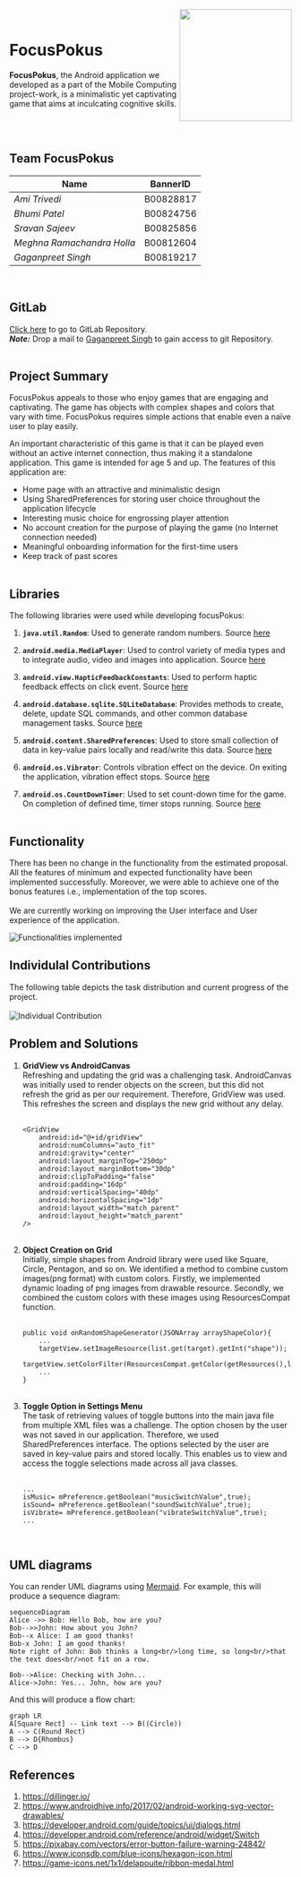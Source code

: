 <img align="right" width="200" height="200" src="Extra/focus.png">

<br />

# **FocusPokus**
**FocusPokus**, the Android application we developed as a part of the Mobile Computing project-work, is a minimalistic yet captivating game that aims at inculcating cognitive skills.

<br /><br />
  
## Team FocusPokus
|Name|BannerID |
|--|--|
| *Ami Trivedi* | B00828817 |
| *Bhumi Patel* | B00824756 |
| *Sravan Sajeev* | B00825856 |
| *Meghna Ramachandra Holla* | B00812604  |
| *Gaganpreet Singh* | B00819217|
<br />

## GitLab
[Click here](https://git.cs.dal.ca/singh1/focuspokus.git) to go to GitLab Repository.<br />
***Note:*** Drop a mail to [Gaganpreet Singh](gaganpreet.singh@dal.ca) to gain access to git Repository.<br /><br />

## Project Summary
FocusPokus appeals to those who enjoy games that are engaging and captivating. The game has objects with complex shapes and colors that vary with time. FocusPokus requires simple actions that enable even a naïve user to play easily.

An important characteristic of this game is that it can be played even without an active internet connection, thus making it a standalone application. This game is intended for age 5 and up. The features of this application are:
+ Home page with an attractive and minimalistic design 
+ Using SharedPreferences for storing user choice throughout the application lifecycle  
+ Interesting music choice for engrossing player attention
+ No account creation for the purpose of playing the game (no Internet connection needed)
+ Meaningful onboarding information for the first-time users
+ Keep track of past scores
<br /><br />

## Libraries
The following libraries were used while developing focusPokus:<br />

1. **`java.util.Random`**:
Used to generate random numbers. Source [here](https://developer.android.com/reference/java/util/Random)
 
2. **`android.media.MediaPlayer`**:
Used to control variety of media types and to integrate audio, video and images into application. Source [here](https://developer.android.com/guide/topics/media/mediaplayer)
 
3. **`android.view.HapticFeedbackConstants`**:
Used to perform haptic feedback effects on click event. Source [here](https://developer.android.com/reference/android/view/HapticFeedbackConstants)
 
4. **`android.database.sqlite.SQLiteDatabase`**:
Provides methods to create, delete, update SQL commands, and other common database management tasks. Source [here](https://developer.android.com/reference/android/database/sqlite/SQLiteDatabase)

5. **`android.content.SharedPreferences`**:
Used to store small collection of data in key-value pairs locally and read/write this data. Source [here](https://developer.android.com/training/data-storage/shared-preferences)

6. **`android.os.Vibrator`**:
Controls vibration  effect on the device. On exiting the application, vibration effect stops. Source [here](https://developer.android.com/reference/android/os/Vibrator)

7. **`android.os.CountDownTimer`**:
Used to set count-down time for the game. On completion of defined time, timer stops running. Source [here](https://developer.android.com/reference/android/os/CountDownTimer)
<br /><br />

## Functionality
There has been no change in the functionality from the estimated proposal. All the features of minimum and expected functionality have been implemented successfully. Moreover, we were able to achieve one of the bonus features i.e., implementation of the top scores.
<br /><br />
We are currently working on improving the User interface and User experience of the application.<br />

![Functionalities implemented](Extra/Table_of_Fx.PNG/ "Functionality")


## Individulal Contributions
The following table depicts the task distribution and current progress of the project.  <br /><br />
![Individual Contribution](Extra/Table_of_Individual_Contribution.PNG/ "Individual Contributions")


## Problem and Solutions
1. **GridView vs AndroidCanvas** <br/>
Refreshing and updating the grid was a challenging task. AndroidCanvas was initially used to render objects on the screen, but this did not refresh the grid as per our requirement. Therefore, GridView was used. This refreshes the screen and displays the new grid without any delay.<br/><br/>
    ```
    <GridView
        android:id="@+id/gridView"
        android:numColumns="auto_fit"
        android:gravity="center"
        android:layout_marginTop="250dp"
        android:layout_marginBottom="30dp"
        android:clipToPadding="false"
        android:padding="16dp"
        android:verticalSpacing="40dp"
        android:horizontalSpacing="1dp"
        android:layout_width="match_parent"
        android:layout_height="match_parent"
    />
    ``` 
    <br/>
2. **Object Creation on Grid**<br/>
Initially, simple shapes from Android library were used like Square, Circle, Pentagon, and so on. We identified a method to combine custom images(png format) with custom colors. Firstly, we implemented dynamic loading of png images from drawable resource. Secondly, we combined the custom colors with these images using ResourcesCompat function.<br/><br/>
    ```
    public void onRandomShapeGenerator(JSONArray arrayShapeColor){
        ...
        targetView.setImageResource(list.get(target).getInt("shape"));
        targetView.setColorFilter(ResourcesCompat.getColor(getResources(),list.get(target).getInt("color"),null));
        ...
    }
    ```
    <br/>
3. **Toggle Option in Settings Menu**<br/>
The task of retrieving values of toggle buttons into the main java file from multiple XML files was a challenge. The option chosen by the user was not saved in our application. Therefore, we used SharedPreferences interface. The options selected by the user are saved in key-value pairs and stored locally. This enables us to view and access the toggle selections made across all java classes.<br/><br/>
    ```
    ...
    isMusic= mPreference.getBoolean("musicSwitchValue",true);
    isSound= mPreference.getBoolean("soundSwitchValue",true);
    isVibrate= mPreference.getBoolean("vibrateSwitchValue",true);
    ...
    ```
<br/>

## UML diagrams

You can render UML diagrams using [Mermaid](https://mermaidjs.github.io/). For example, this will produce a sequence diagram:

```mermaid
sequenceDiagram
Alice ->> Bob: Hello Bob, how are you?
Bob-->>John: How about you John?
Bob--x Alice: I am good thanks!
Bob-x John: I am good thanks!
Note right of John: Bob thinks a long<br/>long time, so long<br/>that the text does<br/>not fit on a row.

Bob-->Alice: Checking with John...
Alice->John: Yes... John, how are you?
```

And this will produce a flow chart:

```mermaid
graph LR
A[Square Rect] -- Link text --> B((Circle))
A --> C(Round Rect)
B --> D{Rhombus}
C --> D
```

## References
1. https://dillinger.io/
2. https://www.androidhive.info/2017/02/android-working-svg-vector-drawables/
3. https://developer.android.com/guide/topics/ui/dialogs.html
4. https://developer.android.com/reference/android/widget/Switch
5. https://pixabay.com/vectors/error-button-failure-warning-24842/
6. https://www.iconsdb.com/blue-icons/hexagon-icon.html
7. https://game-icons.net/1x1/delapouite/ribbon-medal.html